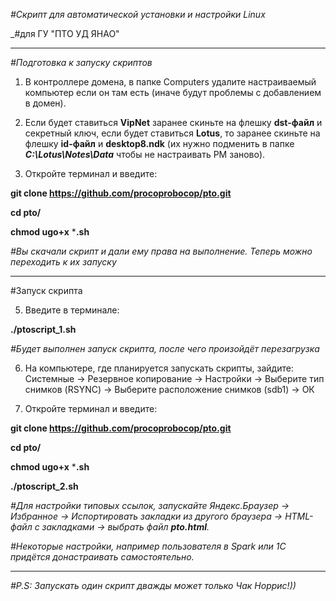 _#Скрипт для автоматической установки и настройки Linux_

_#для ГУ "ПТО УД ЯНАО"
__________________________________________________________________________________

_#Подготовка к запуску скриптов_

1. В контроллере домена, в папке Computers удалите настраиваемый компьютер если он там есть (иначе будут проблемы с добавлением в домен).

2. Если будет ставиться **VipNet** заранее скиньте на флешку **dst-файл** и секретный ключ, если будет ставиться **Lotus**, то заранее скиньте на флешку **id-файл** и **desktop8.ndk** (их нужно подменить в папке _**C:\Lotus\Notes\Data**_ чтобы не настраивать РМ заново).

4. Откройте терминал и введите:

**git clone https://github.com/procoprobocop/pto.git**

**cd pto/** 

**chmod ugo+x** ***.sh**

_#Вы скачали скрипт и дали ему права на выполнение. Теперь можно переходить к их запуску_

___________________________________________________________________________________

#Запуск скрипта

5. Введите в терминале:

**./ptoscript_1.sh**

_#Будет выполнен запуск скрипта, после чего произойдёт перезагрузка_

6. На компьютере, где планируется запускать скрипты, зайдите: Системные -> Резервное копирование -> Настройки -> Выберите тип снимков (RSYNC) -> Выберите расположение снимков (sdb1) -> ОК

7. Откройте терминал и введите:

**git clone https://github.com/procoprobocop/pto.git**

**cd pto/** 

**chmod ugo+x** ***.sh**

**./ptoscript_2.sh**

_#Для настройки типовых ссылок, запускайте Яндекс.Браузер -> Избранное -> Испортировать закладки из другого браузера -> HTML-файл с закладками -> выбрать файл **pto.html**._

_#Некоторые настройки, например пользователя в Spark или 1C придётся донастраивать самостоятельно._
_____________________________________________________________________________________

_#P.S: Запускать один скрипт дважды может только Чак Норрис!))_

